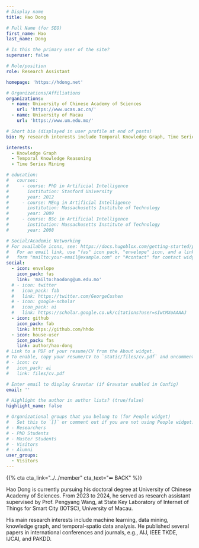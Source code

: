 ```yaml
---
# Display name
title: Hao Dong

# Full Name (for SEO)
first_name: Hao
last_name: Dong

# Is this the primary user of the site?
superuser: false

# Role/position
role: Research Assistant

homepage: 'https://hdong.net'

# Organizations/Affiliations
organizations:
  - name: University of Chinese Academy of Sciences
    url: 'https://www.ucas.ac.cn/'
  - name: University of Macau
    url: 'https://www.um.edu.mo/'

# Short bio (displayed in user profile at end of posts)
bio: My research interests include Temporal Knowledge Graph, Time Series Mining and Temporal-Spatio Application.

interests:
  - Knowledge Graph
  - Temporal Knowledge Reasoning
  - Time Series Mining

# education:
#   courses:
#     - course: PhD in Artificial Intelligence
#       institution: Stanford University
#       year: 2012
#     - course: MEng in Artificial Intelligence
#       institution: Massachusetts Institute of Technology
#       year: 2009
#     - course: BSc in Artificial Intelligence
#       institution: Massachusetts Institute of Technology
#       year: 2008

# Social/Academic Networking
# For available icons, see: https://docs.hugoblox.com/getting-started/page-builder/#icons
#   For an email link, use "fas" icon pack, "envelope" icon, and a link in the
#   form "mailto:your-email@example.com" or "#contact" for contact widget.
social:
  - icon: envelope
    icon_pack: fas
    link: 'mailto:haodong@um.edu.mo'
  # - icon: twitter
  #   icon_pack: fab
  #   link: https://twitter.com/GeorgeCushen
  # - icon: google-scholar
  #   icon_pack: ai
  #   link: https://scholar.google.co.uk/citations?user=sIwtMXoAAAAJ
  - icon: github
    icon_pack: fab
    link: https://github.com/hhdo
  - icon: house-user
    icon_pack: fas
    link: author/hao-dong
# Link to a PDF of your resume/CV from the About widget.
# To enable, copy your resume/CV to `static/files/cv.pdf` and uncomment the lines below.
# - icon: cv
#   icon_pack: ai
#   link: files/cv.pdf

# Enter email to display Gravatar (if Gravatar enabled in Config)
email: ''

# Highlight the author in author lists? (true/false)
highlight_name: false

# Organizational groups that you belong to (for People widget)
#   Set this to `[]` or comment out if you are not using People widget.
# - Researchers
# - PhD Students
# - Master Students
# - Visitors
# - Alumni
user_groups:
  - Visitors
---
```


{{% cta cta_link="../../member" cta_text="⬅ BACK" %}}

Hao Dong is currently pursuing his doctoral degree at University of Chinese Academy of Sciences. From 2023 to 2024, he served as research assistant supervised by Prof. Pengyang Wang, at State Key Laboratory of Internet of Things for Smart City (IOTSC), University of Macau. 

His main research interests include machine learning, data mining, knowledge graph, and temporal-spatio data analysis. He published several papers in international conferences and journals, e.g., AIJ, IEEE TKDE, IJCAI, and PAKDD.

